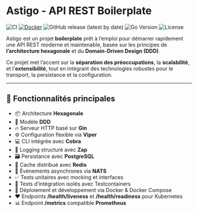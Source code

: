 
# Astigo - API REST Boilerplate
![CI](https://github.com/TancelinMazzotti/astigo/actions/workflows/ci.yml/badge.svg?branch=main)
[![Docker](https://img.shields.io/badge/docker-ghcr.io%2Ftancelinmazzotti%2Fastigo-blue)](https://github.com/users/TancelinMazzotti/packages/container/package/astigo)
![GitHub release (latest by date)](https://img.shields.io/github/v/release/TancelinMazzotti/astigo)
![Go Version](https://img.shields.io/badge/go-1.24.2-blue)
![License](https://img.shields.io/github/license/TancelinMazzotti/astigo)


Astigo est un projet **boilerplate** prêt à l’emploi pour démarrer rapidement une API REST moderne et maintenable, basée sur les principes de **l’architecture hexagonale** et du **Domain-Driven Design (DDD)**.

Ce projet met l’accent sur la **séparation des préoccupations**, la **scalabilité**, et l'**extensibilité**, tout en intégrant des technologies robustes pour le transport, la persistance et la configuration.

---

## 🚀 Fonctionnalités principales

- 📦 Architecture **Hexagonale**
- 🧠 Modèle **DDD**
- 🔥 Serveur HTTP basé sur **Gin**
- ⚙️ Configuration flexible via **Viper**
- 💻 CLI intégrée avec **Cobra**
- 📝 Logging structuré avec **Zap**
- 🗃️ Persistance avec **PostgreSQL**
- 🧠 Cache distribué avec **Redis**
- 📨 Événements asynchrones via **NATS**
- ✅ Tests unitaires avec mocking et interfaces
- 🧪 Tests d’intégration isolés avec Testcontainers
- 🐳 Déploiement et développement via Docker & Docker Compose
- ❤️ Endpoints **/health/liveness** et **/health/readiness** pour Kubernetes
- 📊 Endpoint **/metrics** compatible **Prometheus**
